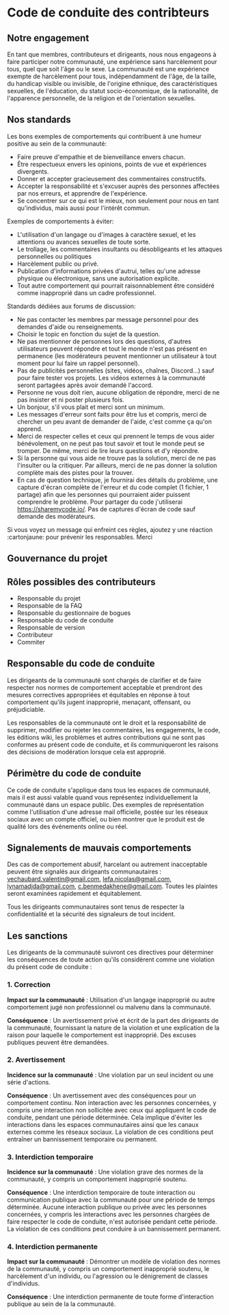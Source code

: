 # Code de conduite des contribteurs

## Notre engagement

En tant que membres, contributeurs et dirigeants, nous nous engageons à faire participer notre communauté, une expérience sans harcèlement pour tous, quel que soit l'âge ou le sexe.
La communauté est une expérience exempte de harcèlement pour tous, indépendamment de l'âge, de la
taille, du handicap visible ou invisible, de l'origine ethnique, des caractéristiques sexuelles,
de l'éducation, du statut socio-économique, de la nationalité, de l'apparence personnelle,
de la religion et de l'orientation sexuelles.

## Nos standards

Les bons exemples de comportements qui contribuent à une humeur positive au sein de la communauté:

* Faire preuve d'empathie et de bienveillance envers chacun.
* Être respectueux envers les opinions, points de vue et expériences divergents.
* Donner et accepter gracieusement des commentaires constructifs.
* Accepter la responsabilité et s'excuser auprès des personnes affectées par nos erreurs,
  et apprendre de l'expérience.
* Se concentrer sur ce qui est le mieux, non seulement pour nous en tant qu'individus, mais
  aussi pour l'intérêt commun.

Exemples de comportements à éviter:

* L'utilisation d'un langage ou d'images à caractère sexuel, et les attentions ou avances sexuelles
  de toute sorte.
* Le trollage, les commentaires insultants ou désobligeants et les attaques personnelles ou politiques
* Harcèlement public ou privé.
* Publication d'informations privées d'autrui, telles qu'une adresse physique ou électronique, sans une autorisation explicite.
* Tout autre comportement qui pourrait raisonnablement être considéré comme inapproprié dans un
  cadre professionnel.

Standards dédiées aux forums de discussion:
   * Ne pas contacter les membres par message personnel pour des demandes d'aide ou renseignements.
   * Choisir le topic en fonction du sujet de la question.
   *  Ne pas mentionner de personnes lors des questions, d'autres utilisateurs peuvent répondre et
  tout le monde n'est pas présent en permanence (les modérateurs peuvent mentionner un utilisateur à tout moment pour lui faire un rappel personnel).
   * Pas de publicités personnelles (sites, vidéos, chaînes, Discord...) sauf pour faire tester
  vos projets. Les vidéos externes à la communauté seront partagées après avoir demandé l'accord.
   * Personne ne vous doit rien, aucune obligation de répondre, merci de ne pas insister et ni
  poster plusieurs fois.
   * Un bonjour, s'il vous plait et merci sont un minimum.
   * Les messages d'erreur sont faits pour être lus et compris, merci de chercher un peu avant
  de demander de l'aide, c'est comme ça qu'on apprend.
   * Merci de respecter celles et ceux qui prennent le temps de vous aider bénévolement, on ne
  peut pas tout savoir et tout le monde peut se tromper. De même, merci de lire leurs questions et d'y répondre.
   * Si la personne qui vous aide ne trouve pas la solution, merci de ne pas l'insulter ou la
  critiquer. Par ailleurs, merci de ne pas donner la solution complète mais des pistes pour la
  trouver.
   * En cas de question technique, je fournirai des détails du problème, une capture d'écran
  complète de l'erreur et du code complet (1 fichier, 1 partage) afin que les personnes qui pourraient aider puissent comprendre le problème. Pour partager du code j'utiliserai https://sharemycode.io/. Pas de captures d'écran de code sauf demande des modérateurs.

Si vous voyez un message qui enfreint ces règles, ajoutez y une réaction :cartonjaune: pour prévenir les responsables. Merci

## Gouvernance du projet

## Rôles possibles des contributeurs

  * Responsable du projet
  * Responsable de la FAQ
  * Responsable du gestionnaire de bogues
  * Responsable du code de conduite
  * Responsable de version
  * Contributeur
  * Commiter

## Responsable du code de conduite

Les dirigeants de la communauté sont chargés de clarifier et de faire respecter nos normes de comportement acceptable et prendront des mesures correctives appropriées et équitables en réponse à tout comportement qu'ils jugent inapproprié, menaçant, offensant, ou préjudiciable.

Les responsables de la communauté ont le droit et la responsabilité de supprimer, modifier ou rejeter
les commentaires, les engagements, le code, les éditions wiki, les problèmes et autres contributions qui ne sont pas conformes au présent code de conduite, et ils communiqueront les raisons des décisions de modération lorsque cela est approprié.

## Périmètre du code de conduite

Ce code de conduite s'applique dans tous les espaces de communauté, mais il est aussi valable
quand vous représentez individuellement la communauté dans un espace public. Des exemples de représentation comme l'utilisation d'une adresse mail officielle, postée sur les réseaux sociaux avec un compte officiel, ou bien montrer que le produit est de qualité lors des événements online ou réel.

## Signalements de mauvais comportements

Des cas de comportement abusif, harcelant ou autrement inacceptable peuvent être
signalés aux dirigeants communautaires : vechaubard.valentin@gmail.com, lefa.nicolas@gmail.com, lynamadjda@gmail.com, c.benmedakhene@gmail.com.
Toutes les plaintes seront examinées rapidement et équitablement.

Tous les dirigeants communautaires sont tenus de respecter la confidentialité et la sécurité des
signaleurs de tout incident.

## Les sanctions

Les dirigeants de la communauté suivront ces directives pour déterminer les conséquences de toute action qu'ils considèrent comme une violation du présent code de conduite :
### 1. Correction

**Impact sur la communauté** : Utilisation d'un langage inapproprié ou autre comportement jugé
non professionnel ou malvenu dans la communauté.

**Conséquence** : Un avertissement privé et écrit de la part des dirigeants de la communauté, fournissant
la nature de la violation et une explication de la raison pour laquelle le comportement est inapproprié. Des excuses publiques peuvent être demandées.

### 2. Avertissement

**Incidence sur la communauté** : Une violation par un seul incident ou une série
d'actions.

**Conséquence** : Un avertissement avec des conséquences pour un comportement continu. Non
interaction avec les personnes concernées, y compris une interaction non sollicitée avec
ceux qui appliquent le code de conduite, pendant une période déterminée.
Cela implique d'éviter les interactions dans les espaces communautaires ainsi que les canaux externes
comme les réseaux sociaux. La violation de ces conditions peut entraîner un bannissement temporaire ou permanent.

### 3. Interdiction temporaire

**Incidence sur la communauté** : Une violation grave des normes de la communauté, y compris
un comportement inapproprié soutenu.

**Conséquence** : Une interdiction temporaire de toute interaction ou communication publique avec la communauté pour une période de temps déterminée. Aucune interaction publique ou privée avec les personnes concernées, y compris les interactions avec les personnes chargées de faire respecter le code de conduite, n'est autorisée pendant cette période.
La violation de ces conditions peut conduire à un bannissement permanent.

### 4. Interdiction permanente

**Impact sur la communauté** : Démontrer un modèle de violation des normes de la communauté,
y compris un comportement inapproprié soutenu, le harcèlement d'un individu, ou l'agression ou le dénigrement de classes d'individus.

**Conséquence** : Une interdiction permanente de toute forme d'interaction publique au sein de la
la communauté.